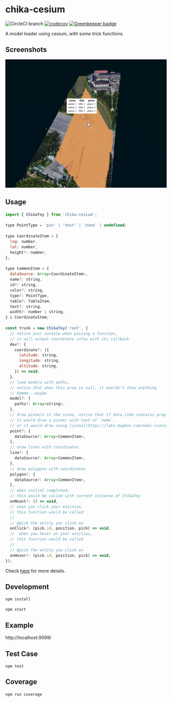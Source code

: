 # chika-cesium

![CircleCI branch](https://img.shields.io/circleci/project/github/zy410419243/chika-cesium/master.svg) [![codecov](https://codecov.io/gh/zy410419243/chika-cesium/branch/master/graph/badge.svg)](https://codecov.io/gh/zy410419243/chika-cesium) [![Greenkeeper badge](https://badges.greenkeeper.io/zy410419243/chika-cesium.svg)](https://greenkeeper.io/)

A model loader using cesium, with some trick functions.

## Screenshots

<img src="./docs/screenshot.png" />

## Usage

```js
import { ChikaToy } from 'chika-cesium';

type PointType = 'pin' | 'text' | 'none' | undefined;

type CoordinateItem = {
  lng: number,
  lat: number,
  height?: number,
};

type CommonItem = {
  dataSource: Array<CoordinateItem>,
  name?: string,
  id?: string,
  color?: string,
  type?: PointType,
  table?: TableItem,
  text?: string,
  width?: number | string,
} & CoordinateItem;

const trunk = new ChikaToy('root', {
  // notice your console when passing a function,
  // it will output coordinate infos with its callback
  dev?: {
    coordinate?: ({
      latitude: string,
      longitude: string,
      altitude: string,
    }) => void,
  },
  // load models with paths,
  // notice that when this prop is null, it wouldn't show anything
  // Emmmm...maybe
  model?: {
    paths?: Array<string>,
  },
  // draw pinners in the scene, notice that if data item contains prop `name`,
  // it would draw a pinner with text of `name`,
  // or it would draw using [icons](https://labs.mapbox.com/maki-icons/)
  point?: {
    dataSource?: Array<CommonItem>,
  },
  // draw lines with coordinates
  line?: {
    dataSource?: Array<CommonItem>,
  },
  // draw polygons with coordinates
  polygon?: {
    dataSource?: Array<CommonItem>,
  },
  // when initial completed,
  // this would be called with current instance of ChikaToy
  onMount?: () => void,
  // when you click your entities,
  // this function would be called
  //
  // @pick the entity you click on
  onClick?: (pick.id, position, pick) => void,
  //  when you hover on your entities,
  // this function would be called
  //
  // @pick the entity you click on
  onHover?: (pick.id, position, pick) => void,
});
```

Check [here](./src/demo/index.ts) for more details.

## Development

```
npm install

npm start
```

## Example

http://localhost:9099/

## Test Case

```
npm test
```

## Coverage

```
npm run coverage
```
